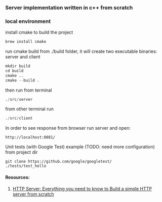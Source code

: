 ### Server implementation written in c++ from scratch

### local environment 

install cmake to build the project
```s
brew install cmake
```

run cmake build from ./build folder, it will create two executable binaries: server and client
```s
mkdir build
cd build
cmake ..
cmake --build .
```
then run from terminal
```s
./src/server
```

from other terminal run
```s
./src/client
```
In order to see response from browser run server and open:
```
http://localhost:8081/
```
Unit tests (with Google Test) example (TODO: need more configuration)
from project dir

```
git clone https://github.com/google/googletest/
./tests/test_hello
```

#### Resources:
1. <a href="https://medium.com/from-the-scratch/http-server-what-do-you-need-to-know-to-build-a-simple-http-server-from-scratch-d1ef8945e4fa">HTTP Server: Everything you need to know to Build a simple HTTP server from scratch</a>